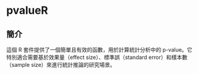 # pvalueR

## 簡介
這個 R 套件提供了一個簡單且有效的函數，用於計算統計分析中的 p-value。它特別適合需要基於效果量（effect size）、標準誤（standard error）和樣本數（sample size）來進行統計推論的研究場景。